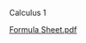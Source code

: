 Calculus 1

[Formula Sheet.pdf](https://github.com/avipars/CS-Resources/files/8994323/formula_sheet_calc_1.pdf)
